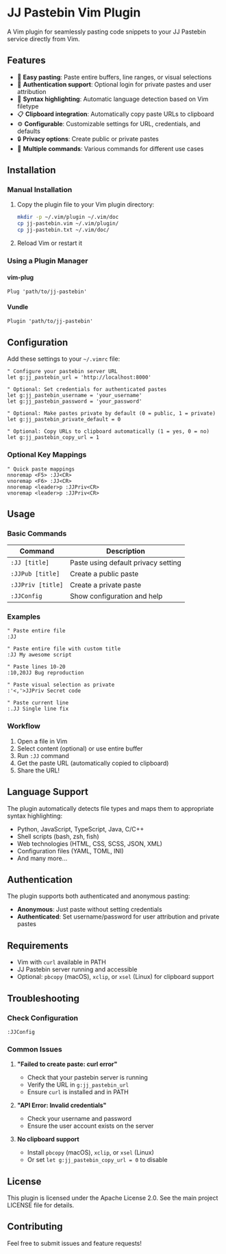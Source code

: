 # JJ Pastebin Vim Plugin

A Vim plugin for seamlessly pasting code snippets to your JJ Pastebin service directly from Vim.

## Features

- 🚀 **Easy pasting**: Paste entire buffers, line ranges, or visual selections
- 🔐 **Authentication support**: Optional login for private pastes and user attribution
- 🎨 **Syntax highlighting**: Automatic language detection based on Vim filetype
- 📋 **Clipboard integration**: Automatically copy paste URLs to clipboard
- ⚙️ **Configurable**: Customizable settings for URL, credentials, and defaults
- 🔒 **Privacy options**: Create public or private pastes
- 🎯 **Multiple commands**: Various commands for different use cases

## Installation

### Manual Installation

1. Copy the plugin file to your Vim plugin directory:
   ```bash
   mkdir -p ~/.vim/plugin ~/.vim/doc
   cp jj-pastebin.vim ~/.vim/plugin/
   cp jj-pastebin.txt ~/.vim/doc/
   ```

2. Reload Vim or restart it

### Using a Plugin Manager

#### vim-plug
```vim
Plug 'path/to/jj-pastebin'
```

#### Vundle
```vim
Plugin 'path/to/jj-pastebin'
```

## Configuration

Add these settings to your `~/.vimrc` file:

```vim
" Configure your pastebin server URL
let g:jj_pastebin_url = 'http://localhost:8000'

" Optional: Set credentials for authenticated pastes
let g:jj_pastebin_username = 'your_username'
let g:jj_pastebin_password = 'your_password'

" Optional: Make pastes private by default (0 = public, 1 = private)
let g:jj_pastebin_private_default = 0

" Optional: Copy URLs to clipboard automatically (1 = yes, 0 = no)
let g:jj_pastebin_copy_url = 1
```

### Optional Key Mappings

```vim
" Quick paste mappings
nnoremap <F5> :JJ<CR>
vnoremap <F6> :JJ<CR>
nnoremap <leader>p :JJPriv<CR>
vnoremap <leader>p :JJPriv<CR>
```

## Usage

### Basic Commands

| Command | Description |
|---------|-------------|
| `:JJ [title]` | Paste using default privacy setting |
| `:JJPub [title]` | Create a public paste |
| `:JJPriv [title]` | Create a private paste |
| `:JJConfig` | Show configuration and help |

### Examples

```vim
" Paste entire file
:JJ

" Paste entire file with custom title
:JJ My awesome script

" Paste lines 10-20
:10,20JJ Bug reproduction

" Paste visual selection as private
:'<,'>JJPriv Secret code

" Paste current line
:.JJ Single line fix
```

### Workflow

1. Open a file in Vim
2. Select content (optional) or use entire buffer
3. Run `:JJ` command
4. Get the paste URL (automatically copied to clipboard)
5. Share the URL!

## Language Support

The plugin automatically detects file types and maps them to appropriate syntax highlighting:

- Python, JavaScript, TypeScript, Java, C/C++
- Shell scripts (bash, zsh, fish)
- Web technologies (HTML, CSS, SCSS, JSON, XML)
- Configuration files (YAML, TOML, INI)
- And many more...

## Authentication

The plugin supports both authenticated and anonymous pasting:

- **Anonymous**: Just paste without setting credentials
- **Authenticated**: Set username/password for user attribution and private pastes

## Requirements

- Vim with `curl` available in PATH
- JJ Pastebin server running and accessible
- Optional: `pbcopy` (macOS), `xclip`, or `xsel` (Linux) for clipboard support

## Troubleshooting

### Check Configuration
```vim
:JJConfig
```

### Common Issues

1. **"Failed to create paste: curl error"**
   - Check that your pastebin server is running
   - Verify the URL in `g:jj_pastebin_url`
   - Ensure `curl` is installed and in PATH

2. **"API Error: Invalid credentials"**
   - Check your username and password
   - Ensure the user account exists on the server

3. **No clipboard support**
   - Install `pbcopy` (macOS), `xclip`, or `xsel` (Linux)
   - Or set `let g:jj_pastebin_copy_url = 0` to disable

## License

This plugin is licensed under the Apache License 2.0. See the main project LICENSE file for details.

## Contributing

Feel free to submit issues and feature requests! 